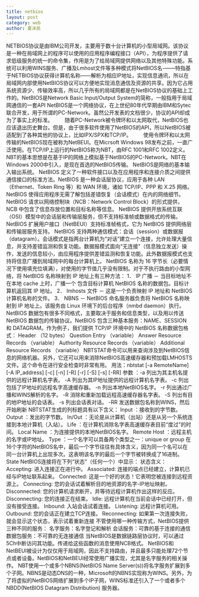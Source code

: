 ```yaml
---
title: netbios
layout: post
category: web
author: 夏泽民
---
```

<!-- more -->
NETBIOS协议是由IBM公司开发，主要用于数十台计算机的小型局域网。该协议是一种在局域网上的程序可以使用的应用程序编程接口（API），为程序提供了请求低级服务的统一的命令集，作用是为了给局域网提供网络以及其他特殊功能。系统可以利用WINS服务、广播及Lmhost文件等多种模式将NetBIOS名-——特指基于NETBIOS协议获得计算机名称——解析为相应IP地址，实现信息通讯，所以在局域网内部使用NetBIOS协议可以方便地实现消息通信及资源的共享。因为它占用系统资源少、传输效率高，所以几乎所有的局域网都是在NetBIOS协议的基础上工作的。NetBIOS是Network Basic Input/Output System的简称，一般指用于局域网通信的一套API
NetBIOS是一个网络协议，在上世纪80年代早期由IBM和Sytec联合开发，用于所谓的PC-Network。虽然公开发表的文档很少，协议的API却成为了事实上的标准。
　　随着PC-Network被令牌环和以太网取代，NetBIOS也应该退出历史舞台。但是，由于很多软件使用了NetBIOS的API，所以NetBIOS被适配到了各种其他的协议上，比如IPX/SPX和TCP/IP。
　　使用令牌环和以太网传输的NetBIOS现在被称为NetBEUI。在Micrsoft Windows 98发布之前，一直广泛使用。在TCP/IP上运行的NetBIOS称为NBT，由RFC 1001和RFC 1002定义。NBT的基本思想是在基于IP的网络上模拟基于NetBIOS的PC-Network。NBT在Windows 2000中引入，是现在首选的NetBIOS传输。
NetBIOS是网络的基本输入输出系统。
NetBIOS 定义了一种软件接口以及在应用程序和连接介质之间提供通信接口的标准方法。NetBIOS 是一种会话层协议，应用于各种 LAN （Ethernet、Token Ring 等）和 WAN 环境，诸如 TCP/IP、PPP 和 X.25 网络。
NetBIOS 使得应用程序无需了解包括差错恢复（会话模式）在内的网络细节。NetBIOS 请求以网络控制块（NCB：Network Control Block）的形式提供，NCB 中包含了信息存放位置和目标名称等信息。
NetBIOS 提供开放系统互联（OSI）模型中的会话层和传输层服务，但不支持标准帧或数据格式的传输。NetBIOS 扩展用户接口（NetBEUI）支持标准帧格式，它为 NetBIOS 提供网络层和传输层服务支持。
NetBIOS 支持两种通信模式：会话（session）或数据报（datagram）。会话模式是指两台计算机为“对话”建立一个连接，允许处理大量信息，并支持差错监测和恢复功能。数据报模式面向“无连接”（信息独立发送）操作，发送的信息较小，由应用程序提供差错监测和恢复功能。此外数据报模式也支持将信息广播到局域网中的每台计算机上。
NetBIOS 名称为 16 字节长（必要情况下使用填充位填满），对使用的字节值几乎没有限制。对于不执行路由的小型网络，将 NetBIOS 名称映射到 IP 地址上有三种方法：
1． IP 广播 － 当目标地址不在本地 cache 上时，广播一个 包含目标计算机 NetBIOS 名称的数据包。目标计算机返回其 IP 地址。
2． lmhosts 文件 － 这是一个负责映射 IP 地址和 NetBIOS 计算机名称的文件。
3． NBNS － NetBIOS 命名服务器负责将 NetBIOS 名称映射到 IP 地址上。该服务由 Linux 环境下的后台程序（nmbd daemon）执行。
NetBIOS 数据包有很多不同格式，主要取决于服务和信息类型，以及用以传送 NetBIOS 数据包的传输协议。NetBIOS 包含三种基本服务：NAME、SESSION 和 DATAGRAM。作为例子，我们提供 TCP/IP 环境中的 NetBIOS 名称数据包格式：
Header （12 bytes）
Question Entry （variable）
Answer Resource Records （variable）
Authority Resource Records （variable）
Additional Resource Records （variable）
NBTSTAT命令可以用来查询涉及到NetBIOS信息的网络机器。另外，它还可以用来消除NetBIOS高速缓存器和预加载LMHOSTS文件。这个命令在进行安全检查时非常有用。
用法：nbtstat [-a RemoteName] [-A IP_address] [-c] [-n] [-R] [-r] [-S] [-s] [-RR]
参数 ：-a 列出为其主机名提供的远程计算机名字表。
-A 列出为其IP地址提供的远程计算机名字表。
-c 列出包括了IP地址的远程名字高速缓存器。
-n 列出本地NetBIOS名字。
-r 列出通过广播和WINS解析的名字。
-R 消除和重新加载远程高速缓存器名字表。
-S 列出有目的地IP地址的会话表。
-s 列出会话表对话。
-RR 发送数据包名称到WINS，然后开始刷新
NBTSTAT生成的列标题具有以下含义：
Input ：接收到的字节数。
Output ：发出的字节数。
In/Out ：无论是从计算机（出站）还是从另一个系统连接到本地计算机（入站）。
Life ：在计算机消除名字表高速缓存表目前“度过”的时间。
Local Name ：为连接提供的本地NetBIOS名字。
Remote Host ：远程主机的名字或IP地址。
Type ：一个名字可以具备两个类型之一：unique or group
在16个字符的NetBIOS名中，最后一个字节往往有具体含义，因为同一个名可以在同一台计算机上出现多次。这表明该名字的最后一个字节被转换成了16进制。
State
NetBIOS连接将在下列“状态”（任何一个）中显示：
状态含义：
Accepting: 进入连接正在进行中。
Associated: 连接的端点已经建立，计算机已经与IP地址联系起来。
Connected: 这是一个好的状态！它表明您被连接到远程资源上。
Connecting: 您的会话试着解析目的地资源的名字-IP地址映射。
Disconnected: 您的计算机请求断开，并等待远程计算机作出这样的反应。
Disconnecting: 您的连接正在结束。
Idle: 远程计算机在当前会话中已经打开，但没有接受连接。
Inbound: 入站会话试着连接。
Listening: 远程计算机可用。
Outbound: 您的会话正在建立TCP连接。
Reconnecting: 如果第一次连接失败，就会显示这个状态，表示试着重新连接
不管使用哪一种传输方式，NetBIOS提供三种不同的服务：
名字服务：名字登记和解析
会话服务：可靠的基于连接的通信
数据包服务：不可靠的无连接通信
当NetBIOS是数据链路层协议时，可以通过5Ch中断访问其功能。传递给这些函数的消息使用NCB格式。
NetBIOS和NetBEUI被设计为仅仅用于局域网，因此不支持路由，并且最多只能处理72个节点或者设备。NetBIOS和NetBEUI经常使用广播实现，尤其是名字服务的相关操作。
NBT使用一个或多个NBNS(NetBIOS Name Server(s))将名字服务扩展到多个子网。NBNS是动态DNS的一种，Microsoft的NBNS实现称为WINS。另外，为了将虚拟的NetBIOS网络扩展到多个IP子网，WINS标准还引入了一个或者多个NBDD(NetBIOS Datagram Distribution) 服务器。